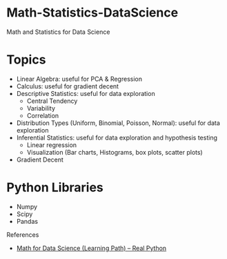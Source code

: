 # Math-Statistics-DataScience
Math and Statistics for Data Science

# Topics

- Linear Algebra: useful for PCA & Regression
- Calculus: useful for gradient decent
- Descriptive Statistics: useful for data exploration
  - Central Tendency
  - Variability
  - Correlation
- Distribution Types (Uniform, Binomial, Poisson, Normal): useful for data exploration
- Inferential Statistics: useful for data exploration and hypothesis testing
  - Linear regression
  - Visualization (Bar charts, Histograms, box plots, scatter plots)
- Gradient Decent

# Python Libraries

- Numpy
- Scipy
- Pandas

References

- [Math for Data Science (Learning Path) – Real Python](https://realpython.com/learning-paths/math-data-science/)
